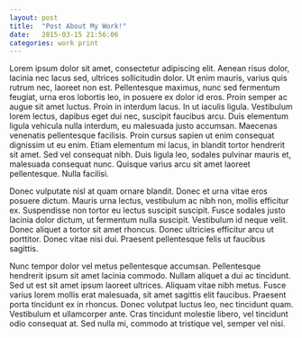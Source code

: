 ```yaml
---
layout: post
title:  "Post About My Work!"
date:   2015-03-15 21:56:06
categories: work print
---
```

Lorem ipsum dolor sit amet, consectetur adipiscing elit. Aenean risus dolor, lacinia nec lacus sed, ultrices sollicitudin dolor. Ut enim mauris, varius quis rutrum nec, laoreet non est. Pellentesque maximus, nunc sed fermentum feugiat, urna eros lobortis leo, in posuere ex dolor id eros. Proin semper ac augue sit amet luctus. Proin in interdum lacus. In ut iaculis ligula. Vestibulum lorem lectus, dapibus eget dui nec, suscipit faucibus arcu. Duis elementum ligula vehicula nulla interdum, eu malesuada justo accumsan. Maecenas venenatis pellentesque facilisis. Proin cursus sapien ut enim consequat dignissim ut eu enim. Etiam elementum mi lacus, in blandit tortor hendrerit sit amet. Sed vel consequat nibh. Duis ligula leo, sodales pulvinar mauris et, malesuada consequat nunc. Quisque varius arcu sit amet laoreet pellentesque. Nulla facilisi.

Donec vulputate nisl at quam ornare blandit. Donec et urna vitae eros posuere dictum. Mauris urna lectus, vestibulum ac nibh non, mollis efficitur ex. Suspendisse non tortor eu lectus suscipit suscipit. Fusce sodales justo lacinia dolor dictum, ut fermentum nulla suscipit. Vestibulum id neque velit. Donec aliquet a tortor sit amet rhoncus. Donec ultricies efficitur arcu ut porttitor. Donec vitae nisi dui. Praesent pellentesque felis ut faucibus sagittis.

Nunc tempor dolor vel metus pellentesque accumsan. Pellentesque hendrerit ipsum sit amet lacinia commodo. Nullam aliquet a dui ac tincidunt. Sed ut est sit amet ipsum laoreet ultrices. Aliquam vitae nibh metus. Fusce varius lorem mollis erat malesuada, sit amet sagittis elit faucibus. Praesent porta tincidunt ex in rhoncus. Donec volutpat luctus leo, nec tincidunt quam. Vestibulum et ullamcorper ante. Cras tincidunt molestie libero, vel tincidunt odio consequat at. Sed nulla mi, commodo at tristique vel, semper vel nisi.

[jekyll]:      http://jekyllrb.com
[jekyll-gh]:   https://github.com/jekyll/jekyll
[jekyll-help]: https://github.com/jekyll/jekyll-help
